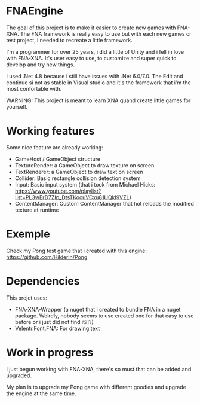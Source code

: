 # FNAEngine

The goal of this project is  to make it easier to create new games with FNA-XNA. The FNA framework is really easy to use but with each new games or test project, i needed to recreate a little framework.

I'm a programmer for over 25 years, i did a little of Unity and i fell in love with FNA-XNA. It's user easy to use, to customize and super quick to develop and try new things.

I used .Net 4.8 because i still have issues with .Net 6.0/7.0. The Edit and continue si not as stable in Visual studio and it's the framework that i'm the most confortable with.

WARNING: This project is meant to learn XNA quand create little games for yourself.


# Working features

Some nice feature are already working:

- GameHost / GameObject structure
- TextureRender: a GameObject to draw texture on screen
- TextRenderer: a GameObject to draw text on screen
- Collider: Basic rectangle collision detection system
- Input: Basic input system (that i took from Michael Hicks: https://www.youtube.com/playlist?list=PL3wErD7ZIp_DtsTKoouVCxu81UQkI9VZL)
- ContentManager: Custom ContentManager that hot reloads the modified texture at runtime


# Exemple

Check my Pong test game that i created with this engine: https://github.com/Hilderin/Pong


# Dependencies

This projet uses:
- FNA-XNA-Wrapper (a nuget that i created to bundle FNA in a nuget package. Weirdly, nobody seems to use created one for that easy to use before or i just did not find it?!?)
- Velentr.Font.FNA: For drawing text


# Work in progress

I just begun working with FNA-XNA, there's so must that can be added and upgraded.

My plan is to upgrade my Pong game with different goodies and upgrade the engine at the same time.






